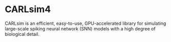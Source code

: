 # CARLsim4
CARLsim is an efficient, easy-to-use, GPU-accelerated library for simulating large-scale spiking neural network (SNN) models with a high degree of biological detail.
